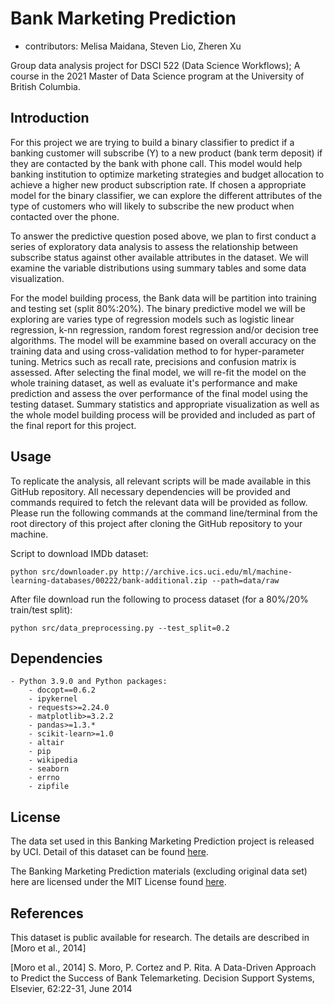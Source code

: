 # Bank Marketing Prediction

  - contributors: Melisa Maidana, Steven Lio, Zheren Xu
	
Group data analysis project for DSCI 522 (Data Science Workflows); 
A course in the 2021 Master of Data Science program at the University of 
British Columbia.

## Introduction

For this project we are trying to build a binary classifier to predict if a
banking customer will subscribe (Y) to a new product (bank term deposit) if
they are contacted by the bank with phone call. This model would help banking
institution to optimize marketing strategies and budget allocation to achieve
a higher new product subscription rate. If chosen a appropriate model for the
binary classifier, we can explore the different attributes of the type of
customers who will likely to subscribe the new product when contacted over the phone.

To answer the predictive question posed above, we plan to first conduct a
series of exploratory data analysis to assess the relationship between subscribe
status against other available attributes in the dataset. We will examine the
variable distributions using summary tables and some data visualization.

For the model building process, the Bank data will be partition into training and
testing set (split 80%:20%). The binary predictive model we will be exploring are
varies type of regression models such as logistic linear regression, k-nn regression,
random forest regression and/or decision tree algorithms. The model will be exammine
based on overall accuracy on the training data and using cross-validation method to
for hyper-parameter tuning. Metrics such as recall rate, precisions and confusion
matrix is assessed. After selecting the final model, we will re-fit the model on the
whole training dataset, as well as evaluate it's performance and make prediction and
assess the over performance of the final model using the testing dataset. Summary
statistics and appropriate visualization as well as the whole model building process
will be provided and included as part of the final report for this project.

## Usage

To replicate the analysis, all relevant scripts will be made available in this
GitHub repository. All necessary dependencies will be provided and commands
required to fetch the relevant data will be provided as follow. Please run
the following commands at the command line/terminal from the root directory of
this project after cloning the GitHub repository to your machine.

Script to download IMDb dataset:

    python src/downloader.py http://archive.ics.uci.edu/ml/machine-learning-databases/00222/bank-additional.zip --path=data/raw
	
After file download run the following to process dataset (for a 80%/20% train/test split):

    python src/data_preprocessing.py --test_split=0.2

## Dependencies
	
	- Python 3.9.0 and Python packages:
		- docopt==0.6.2
		- ipykernel
		- requests>=2.24.0
		- matplotlib>=3.2.2
		- pandas>=1.3.*
		- scikit-learn>=1.0
		- altair
		- pip
		- wikipedia
		- seaborn
		- errno
		- zipfile

## License

The data set used in this Banking Marketing Prediction project is released by UCI. 
Detail of this dataset can be found [here](http://archive.ics.uci.edu/ml/datasets/Bank+Marketing). 

The Banking Marketing Prediction materials (excluding original data set) here are licensed
under the MIT License found [here](https://github.com/stevenlio88/IMDB_Rating_Prediction/blob/main/LICENSE).

## References

This dataset is public available for research. The details are described in [Moro et al., 2014]

[Moro et al., 2014] S. Moro, P. Cortez and P. Rita. A Data-Driven Approach to Predict the Success of Bank Telemarketing. Decision Support Systems, Elsevier, 62:22-31, June 2014
